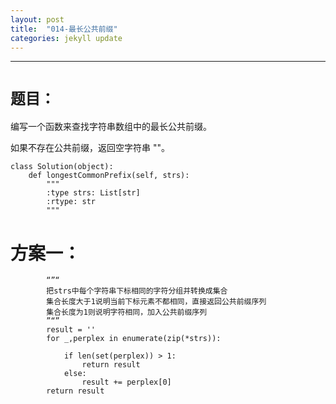 ```yaml
---
layout: post
title:  "014-最长公共前缀"
categories: jekyll update
---
```

_______________________________________________________________________________
# `题目：`
编写一个函数来查找字符串数组中的最长公共前缀。

如果不存在公共前缀，返回空字符串 ""。

    class Solution(object):
        def longestCommonPrefix(self, strs):
            """
            :type strs: List[str]
            :rtype: str
            """

# 方案一：

            “”“
            把strs中每个字符串下标相同的字符分组并转换成集合
            集合长度大于1说明当前下标元素不都相同，直接返回公共前缀序列
            集合长度为1则说明字符相同，加入公共前缀序列
            ”“”
            result = ''                   
            for _,perplex in enumerate(zip(*strs)):
                                      
                if len(set(perplex)) > 1: 
                    return result        
                else:
                    result += perplex[0]  
            return result
            